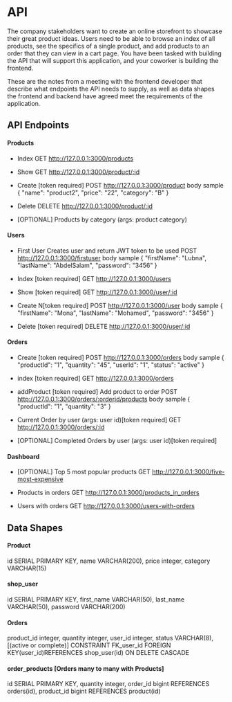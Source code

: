 # API
The company stakeholders want to create an online storefront to showcase their great product ideas. Users need to be able to browse an index of all products, see the specifics of a single product, and add products to an order that they can view in a cart page. You have been tasked with building the API that will support this application, and your coworker is building the frontend.

These are the notes from a meeting with the frontend developer that describe what endpoints the API needs to supply, as well as data shapes the frontend and backend have agreed meet the requirements of the application. 

## API Endpoints

#### Products

- Index
GET http://127.0.0.1:3000/products

- Show
GET http://127.0.0.1:3000/product/:id

- Create [token required]
POST http://127.0.0.1:3000/product
body sample
{
      "name": "product2",
      "price": "22",
      "category": "B"
}

- Delete
DELETE http://127.0.0.1:3000/product/:id

- [OPTIONAL] Products by category (args: product category)

#### Users

- First User
Creates user and return JWT token to be used
POST http://127.0.0.1:3000/firstuser
body sample
{
    "firstName": "Lubna",
    "lastName": "AbdelSalam",
    "password": "3456"
}

- Index [token required]
GET http://127.0.0.1:3000/users

- Show [token required]
GET http://127.0.0.1:3000/user/:id


- Create N[token required]
POST http://127.0.0.1:3000/user
body sample 
{
    "firstName": "Mona",
    "lastName": "Mohamed",
    "password": "3456"
}

- Delete [token required]
DELETE http://127.0.0.1:3000/user/:id


#### Orders

- Create [token required]
POST http://127.0.0.1:3000/orders
body sample 
{
    "productId": "1",
    "quantity": "45",
    "userId": "1",
    "status": "active"
}

- index [token required]
GET http://127.0.0.1:3000/orders

- addProduct [token required]
Add product to order
POST http://127.0.0.1:3000/orders/:orderid/products
body sample
{
    "productId": "1",
    "quantity": "3"
}

- Current Order by user (args: user id)[token required]
GET http://127.0.0.1:3000/orders/:id

- [OPTIONAL] Completed Orders by user (args: user id)[token required]

#### Dashboard
- [OPTIONAL] Top 5 most popular products 
GET http://127.0.0.1:3000/five-most-expensive

- Products in orders
GET http://127.0.0.1:3000/products_in_orders

- Users with orders
GET http://127.0.0.1:3000/users-with-orders

## Data Shapes
#### Product
 id SERIAL PRIMARY KEY,
name VARCHAR(200),
price integer,
category VARCHAR(15)

#### shop_user
id SERIAL PRIMARY KEY,
first_name VARCHAR(50),
last_name VARCHAR(50),
password VARCHAR(200)

#### Orders
product_id integer,
quantity integer,
user_id integer,
status VARCHAR(8), [(active or complete)]
CONSTRAINT FK_user_id FOREIGN KEY(user_id)REFERENCES shop_user(id) ON DELETE CASCADE

#### order_products [Orders many to many with Products]
id SERIAL PRIMARY KEY,
quantity integer,
order_id bigint REFERENCES orders(id),
product_id bigint REFERENCES product(id)

